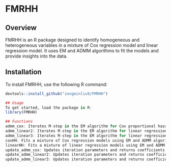 # FMRHH

## Overview
FMRHH is an R package designed to identify homogeneous and heterogeneous variables in a mixture of Cox regression model and linear regression model. It uses EM and ADMM algorithms to fit the models and provide insights into the data.

## Installation
To install FMRHH, use the following R command:

```R
devtools::install_github("zongminliu9/FMRHH")

## Usage
To get started, load the package in R:
library(FMRHH)

## Functions
admm_cox: Iterates M-step in the EM algorithm for Cox proportional hazard model using the ADMM algorithm.R
admm_linear2: Iterates M-step in the EM algorithm for linear regression model with two types of heterogeneity using ADMM algorithm.
admm_linear3: Iterates M-step in the EM algorithm for linear regression model with three types of heterogeneity using ADMM algorithm.
coxHH: Fits a mixture of Cox regression models using EM and ADMM algorithm. Includes functions update_theta_cox and update_phi_cox for parameter updates.
linearHH: Fits a mixture of linear regression models using EM and ADMM algorithm. Includes functions update_theta_cox, gd_theta, gd_phi, and glasso for parameter updates.
update_admm_cox: Updates iteration parameters and returns coefficients estimates of beta and alpha for Cox regression iteration.
update_admm_linear2: Updates iteration parameters and returns coefficients estimates of beta and alpha for mixture linear regression model with two types of heterogeneity.
update_admm_linear3: Updates iteration parameters and returns coefficients estimates of beta and alpha for mixture linear regression model with three types of heterogeneity.

